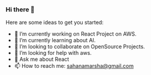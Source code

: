 ### Hi there 👋

Here are some ideas to get you started:

- 🔭 I’m currently working on React Project on AWS.
- 🌱 I’m currently learning about AI.
- 👯 I’m looking to collaborate on OpenSource Projects.
- 🤔 I’m looking for help with aws.
- 💬 Ask me about React
- 📫 How to reach me: sahanamarsha@gmail.com


